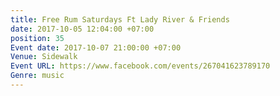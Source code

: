 ```yaml
---
title: Free Rum Saturdays Ft Lady River & Friends
date: 2017-10-05 12:04:00 +07:00
position: 35
Event date: 2017-10-07 21:00:00 +07:00
Venue: Sidewalk
Event URL: https://www.facebook.com/events/267041623789170
Genre: music
---
```


